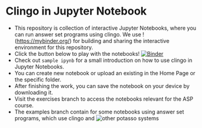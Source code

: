 # Clingo in Jupyter Notebook

* This repository is collection of interactive Jupyter Notebooks, where you can run answer set programs using clingo. We use !(https://mybinder.org/) for building and sharing the interactive environment for this repository.
* Click the button below to play with the notebooks!
[![Binder](https://mybinder.org/badge_logo.svg)](https://mybinder.org/v2/gh/krr-up/notebook.git/main)
* Check out `sample ipynb` for a small introduction on how to use clingo in Jupyter Notebooks.
* You can create new notebook or upload an existing in the Home Page or the specific folder.
* After finishing the work, you can save the notebook on your device by downloading it.  
* Visit the exercises branch to access the notebooks relevant for the ASP course.
* The examples branch contain for some notebooks using answer set programs, which use clingo and ![other potasso systems](https://github.com/potassco/)



